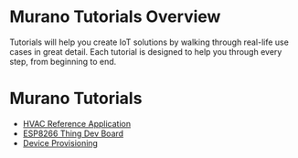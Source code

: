 # Murano Tutorials Overview

Tutorials will help you create IoT solutions by walking through real-life use cases in great detail. Each tutorial is designed to help you through every step, from beginning to end.

# Murano Tutorials

* [HVAC Reference Application](/tutorials/hvac-tutorial/)
* [ESP8266 Thing Dev Board](/tutorials/esp8266-tutorial/)
* [Device Provisioning](/tutorials/provisioning/)
